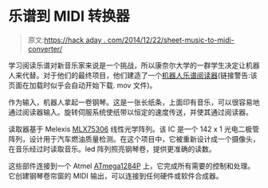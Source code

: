 # 乐谱到 MIDI 转换器

> 原文:[https://hack aday . com/2014/12/22/sheet-music-to-midi-converter/](https://hackaday.com/2014/12/22/sheet-music-to-midi-converter/)

学习阅读乐谱对新音乐家来说是一个挑战，所以康奈尔大学的一群学生决定让机器人来代替。对于他们的最终项目，他们建造了一个[机器人乐谱阅读器](http://people.ece.cornell.edu/land/courses/ece4760/FinalProjects/f2014/dy264_ly288_yh644/dy264_ly288_yh644/project.html)(链接警告:该页面在加载时似乎会自动开始下载. mov 文件)。

作为输入，机器人拿起一卷钢琴。这是一张长纸条，上面印有音乐，可以很容易地通过阅读器输入。旋转伺服系统使纸带以恒定的速度传送，并使其通过阅读器。

读取器基于 Melexis [MLX75306](http://www.melexis.com/Optical-Sensors/Optical-Sensing/MLX75306-771.aspx) 线性光学阵列。该 IC 是一个 142 x 1 光电二极管阵列，设计用于汽车燃油质量检测。在这个项目中，它被重新设计成一个摄像头，在音乐经过时读取音乐。led 阵列照亮钢琴卷，提供更准确的读数。

这些部件连接到一个 Atmel [ATmega1284P](http://www.atmel.com/devices/ATMEGA1284P.aspx) 上，它完成所有需要的控制和处理。它创建钢琴卷帘窗的 MIDI 输出，可以连接到任何硬件或软件合成器。